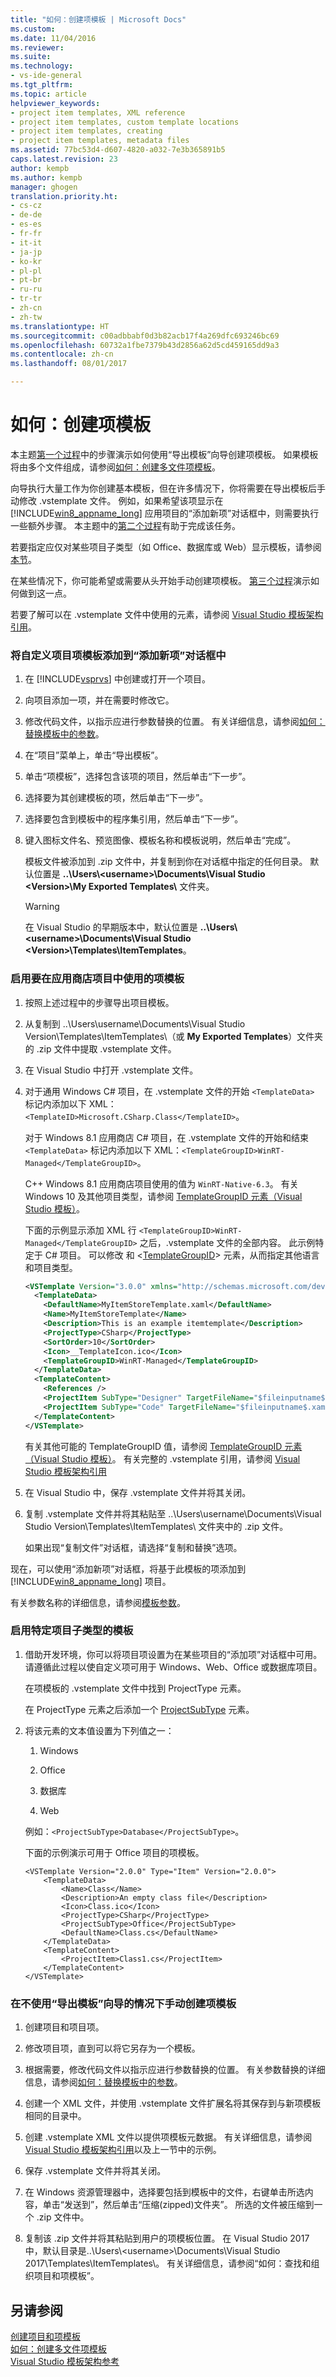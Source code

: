 ```yaml
---
title: "如何：创建项模板 | Microsoft Docs"
ms.custom: 
ms.date: 11/04/2016
ms.reviewer: 
ms.suite: 
ms.technology:
- vs-ide-general
ms.tgt_pltfrm: 
ms.topic: article
helpviewer_keywords:
- project item templates, XML reference
- project item templates, custom template locations
- project item templates, creating
- project item templates, metadata files
ms.assetid: 77bc53d4-d607-4820-a032-7e3b365891b5
caps.latest.revision: 23
author: kempb
ms.author: kempb
manager: ghogen
translation.priority.ht:
- cs-cz
- de-de
- es-es
- fr-fr
- it-it
- ja-jp
- ko-kr
- pl-pl
- pt-br
- ru-ru
- tr-tr
- zh-cn
- zh-tw
ms.translationtype: HT
ms.sourcegitcommit: c00adbbabf0d3b82acb17f4a269dfc693246bc69
ms.openlocfilehash: 60732a1fbe7379b43d2856a62d5cd459165dd9a3
ms.contentlocale: zh-cn
ms.lasthandoff: 08/01/2017

---
```

# <a name="how-to-create-item-templates"></a>如何：创建项模板
本主题[第一个过程](../ide/how-to-create-item-templates.md#export_template)中的步骤演示如何使用“导出模板”向导创建项模板。 如果模板将由多个文件组成，请参阅[如何：创建多文件项模板](../ide/how-to-create-multi-file-item-templates.md)。  

 向导执行大量工作为你创建基本模板，但在许多情况下，你将需要在导出模板后手动修改 .vstemplate 文件。 例如，如果希望该项显示在 [!INCLUDE[win8_appname_long](../debugger/includes/win8_appname_long_md.md)] 应用项目的“添加新项”对话框中，则需要执行一些额外步骤。 本主题中的[第二个过程](../ide/how-to-create-item-templates.md#modify_template)有助于完成该任务。  

 若要指定应仅对某些项目子类型（如 Office、数据库或 Web）显示模板，请参阅[本节](#enable_templates)。  

 在某些情况下，你可能希望或需要从头开始手动创建项模板。 [第三个过程](../ide/how-to-create-item-templates.md#create_template)演示如何做到这一点。  

 若要了解可以在 .vstemplate 文件中使用的元素，请参阅 [Visual Studio 模板架构引用](../extensibility/visual-studio-template-schema-reference.md)。  

### <a name="to-add-a-custom-project-item-template-to-the-add-new-item-dialog-box"></a>将自定义项目项模板添加到“添加新项”对话框中  

1.  在 [!INCLUDE[vsprvs](../code-quality/includes/vsprvs_md.md)] 中创建或打开一个项目。  

2.  向项目添加一项，并在需要时修改它。  

3.  修改代码文件，以指示应进行参数替换的位置。 有关详细信息，请参阅[如何：替换模板中的参数](../ide/how-to-substitute-parameters-in-a-template.md)。  

4.  在“项目”菜单上，单击“导出模板”。  

5.  单击“项模板”，选择包含该项的项目，然后单击“下一步”。  

6.  选择要为其创建模板的项，然后单击“下一步”。  

7.  选择要包含到模板中的程序集引用，然后单击“下一步”。  

8.  键入图标文件名、预览图像、模板名称和模板说明，然后单击“完成”。  

     模板文件被添加到 .zip 文件中，并复制到你在对话框中指定的任何目录。 默认位置是 **..\Users\\<username\>\Documents\Visual Studio \<Version>\My Exported Templates\\** 文件夹。  

    > [!WARNING]
    >  在 Visual Studio 的早期版本中，默认位置是 **..\Users\\<username\>\Documents\Visual Studio \<Version>\Templates\ItemTemplates**。  

### <a name="to-enable-the-item-template-to-be-used-in-a-store-project"></a>启用要在应用商店项目中使用的项模板  

1.  按照上述过程中的步骤导出项目模板。  

2.  从复制到 ..\Users\\username\Documents\Visual Studio Version\Templates\ItemTemplates\（或 **My Exported Templates**）文件夹的 .zip 文件中提取 .vstemplate 文件。  

3.  在 Visual Studio 中打开 .vstemplate 文件。  

4.  对于通用 Windows C# 项目，在 .vstemplate 文件的开始 `<TemplateData>` 标记内添加以下 XML：`<TemplateID>Microsoft.CSharp.Class</TemplateID>`。 

    对于 Windows 8.1 应用商店 C# 项目，在 .vstemplate 文件的开始和结束 `<TemplateData>` 标记内添加以下 XML：`<TemplateGroupID>WinRT-Managed</TemplateGroupID>`。  

    C++ Windows 8.1 应用商店项目使用的值为 `WinRT-Native-6.3`。 有关 Windows 10 及其他项目类型，请参阅 [TemplateGroupID 元素（Visual Studio 模板）](../extensibility/templategroupid-element-visual-studio-templates.md)。  

    下面的示例显示添加 XML 行 `<TemplateGroupID>WinRT-Managed</TemplateGroupID>` 之后，.vstemplate 文件的全部内容。 此示例特定于 C# 项目。 可以修改 <ProjectTpe> 和 \<[TemplateGroupID](../extensibility/templategroupid-element-visual-studio-templates.md)> 元素，从而指定其他语言和项目类型。  

    ```xml  
    <VSTemplate Version="3.0.0" xmlns="http://schemas.microsoft.com/developer/vstemplate/2005" Type="Item">  
      <TemplateData>  
        <DefaultName>MyItemStoreTemplate.xaml</DefaultName>  
        <Name>MyItemStoreTemplate</Name>  
        <Description>This is an example itemtemplate</Description>  
        <ProjectType>CSharp</ProjectType>  
        <SortOrder>10</SortOrder>  
        <Icon>__TemplateIcon.ico</Icon>  
        <TemplateGroupID>WinRT-Managed</TemplateGroupID>  
      </TemplateData>  
      <TemplateContent>  
        <References />  
        <ProjectItem SubType="Designer" TargetFileName="$fileinputname$.xaml" ReplaceParameters="true">MyItemTemplate.xaml</ProjectItem>  
        <ProjectItem SubType="Code" TargetFileName="$fileinputname$.xaml.cs" ReplaceParameters="true">MyItemTemplate.xaml.cs</ProjectItem>  
      </TemplateContent>  
    </VSTemplate>  
    ```  

     有关其他可能的 TemplateGroupID 值，请参阅 [TemplateGroupID 元素（Visual Studio 模板）](../extensibility/templategroupid-element-visual-studio-templates.md)。 有关完整的 .vstemplate 引用，请参阅 [Visual Studio 模板架构引用](../extensibility/visual-studio-template-schema-reference.md)  

5.  在 Visual Studio 中，保存 .vstemplate 文件并将其关闭。  

6.  复制 .vstemplate 文件并将其粘贴至 ..\Users\\username\Documents\Visual Studio Version\Templates\ItemTemplates\ 文件夹中的 .zip 文件。  

     如果出现“复制文件”对话框，请选择“复制和替换”选项。  

 现在，可以使用“添加新项”对话框，将基于此模板的项添加到 [!INCLUDE[win8_appname_long](../debugger/includes/win8_appname_long_md.md)] 项目。  

 有关参数名称的详细信息，请参阅[模板参数](../ide/template-parameters.md)。  
  
 
### <a name="enable_templates"></a>启用特定项目子类型的模板  

1.  借助开发环境，你可以将项目项设置为在某些项目的“添加项”对话框中可用。 请遵循此过程以使自定义项可用于 Windows、Web、Office 或数据库项目。  

     在项模板的 .vstemplate 文件中找到 ProjectType 元素。  

     在 ProjectType 元素之后添加一个 [ProjectSubType](../extensibility/projectsubtype-element-visual-studio-templates.md) 元素。  

2.  将该元素的文本值设置为下列值之一：  

    1.  Windows  

    2.  Office  

    3.  数据库  

    4.  Web  

     例如：`<ProjectSubType>Database</ProjectSubType>`。  

     下面的示例演示可用于 Office 项目的项模板。  

    ```  
    <VSTemplate Version="2.0.0" Type="Item" Version="2.0.0">  
        <TemplateData>  
            <Name>Class</Name>  
            <Description>An empty class file</Description>  
            <Icon>Class.ico</Icon>  
            <ProjectType>CSharp</ProjectType>  
            <ProjectSubType>Office</ProjectSubType>  
            <DefaultName>Class.cs</DefaultName>  
        </TemplateData>  
        <TemplateContent>  
            <ProjectItem>Class1.cs</ProjectItem>  
        </TemplateContent>  
    </VSTemplate>  

    ```  

### <a name="to-manually-create-an-item-template-without-using-the-export-template-wizard"></a>在不使用“导出模板”向导的情况下手动创建项模板  

1.  创建项目和项目项。  

2.  修改项目项，直到可以将它另存为一个模板。  

3.  根据需要，修改代码文件以指示应进行参数替换的位置。 有关参数替换的详细信息，请参阅[如何：替换模板中的参数](../ide/how-to-substitute-parameters-in-a-template.md)。

4.  创建一个 XML 文件，并使用 .vstemplate 文件扩展名将其保存到与新项模板相同的目录中。  

5.  创建 .vstemplate XML 文件以提供项模板元数据。 有关详细信息，请参阅 [Visual Studio 模板架构引用](../extensibility/visual-studio-template-schema-reference.md)以及上一节中的示例。  

6.  保存 .vstemplate 文件并将其关闭。  

7.  在 Windows 资源管理器中，选择要包括到模板中的文件，右键单击所选内容，单击“发送到”，然后单击“压缩(zipped)文件夹”。 所选的文件被压缩到一个 .zip 文件中。  

8.  复制该 .zip 文件并将其粘贴到用户的项模板位置。 在 Visual Studio 2017 中，默认目录是..\Users\\<username\>\Documents\Visual Studio 2017\Templates\ItemTemplates\\。 有关详细信息，请参阅“如何：查找和组织项目和项模板”。  

## <a name="see-also"></a>另请参阅  
 [创建项目和项模板](../ide/creating-project-and-item-templates.md)   
 [如何：创建多文件项模板](../ide/how-to-create-multi-file-item-templates.md)   
 [Visual Studio 模板架构参考](../extensibility/visual-studio-template-schema-reference.md)

